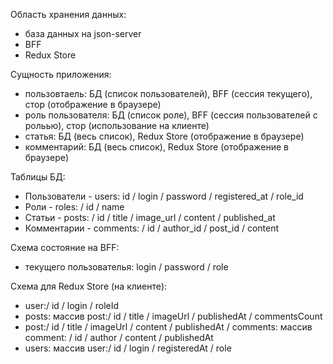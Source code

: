 Область хранения данных:

-   база данных на json-server
-   BFF
-   Redux Store

Сущность приложения:

-   пользовтаель: БД (список пользователей), BFF (сессия текущего), стор (отображение в браузере)
-   роль пользователя: БД (список роле), BFF (сессия пользователей с рольью), стор (использование на клиенте)
-   статья: БД (весь список), Redux Store (отображение в браузере)
-   комментарий: БД (весь список), Redux Store (отображение в браузере)

Таблицы БД:

-   Пользователи - users: id / login / password / registered_at / role_id
-   Роли - roles: / id / name
-   Статьи - posts: / id / title / image_url / content / published_at
-   Комментарии - comments: / id / author_id / post_id / content

Схема состояние на BFF:

-   текущего пользователья: login / password / role

Схема для Redux Store (на клиенте):

-   user:/ id / login / roleId
-   posts: массив post:/ id / title / imageUrl / publishedAt / commentsCount
-   post:/ id / title / imageUrl / content / publishedAt / comments: массив comment: / id / author / content / publishedAt
-   users: массив user:/ id / login / registeredAt / role
